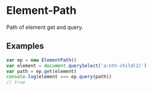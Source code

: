 # Element-Path

Path of element get and query.

## Examples

```js
var ep = new ElementPath()
var element = document.querySelect('a:nth-child(2)')
var path = ep.get(element)
console.log(element === ep.query(path))
// true
```